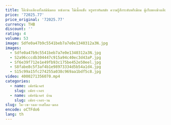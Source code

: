```yaml
---
title: โต๊ะข้างเตียงสไตล์มินิมอล หนังอาน ไม้เนื้อแข็ง หรูหราทันสมัย ความรู้สึกระดับพรีเมียม ตู้เก็บของข้างเตียงรมควัน
price: '72025.77'
price_original: '72025.77'
currency: THB
discount: ''
rating: 4
volume: 53
image: Sdfe0a47b9c5541beb7a7e0e1340312a3N.jpg
images:
  - Sdfe0a47b9c5541beb7a7e0e1340312a3N.jpg
  - S2a96cccdb304447c915a94c40ec3d43aP.jpg
  - Sf6e39f712e1e49fb93c175be452e50eel.jpg
  - S8fabe8c5f3af4b1e98973334d5b54a1d4.jpg
  - S15c99a15fc274255a038c969aa1bdf5c8.jpg
video: 4000271356070.mp4
categories:
  - name: เฟอร์นิเจอร์
    slug: เฟอร-เจอร
  - name: เฟอร์นิเจอร์ บ้าน
    slug: เฟอร-เจอร-าน
slug: โต-ะข-างเต-ยงสไตล-มอล
encode: oCTFdo6
lang: th
---
```

  
